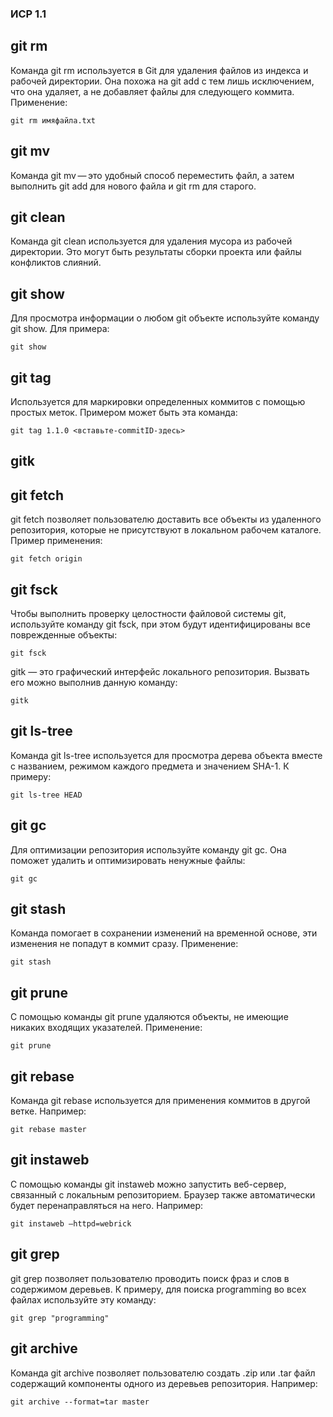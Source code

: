 ### ИСР 1.1

## git rm

Команда git rm используется в Git для удаления файлов из индекса и рабочей директории. Она похожа на git add с тем лишь исключением, что она удаляет, а не добавляет файлы для следующего коммита. Применение:

```git
git rm имяфайла.txt
```

## git mv

Команда git mv — это удобный способ переместить файл, а затем выполнить git add для нового файла и git rm для старого.

## git clean

Команда git clean используется для удаления мусора из рабочей директории. Это могут быть результаты сборки проекта или файлы конфликтов слияний.

## git show

Для просмотра информации о любом git объекте используйте команду git show. Для примера:

```git
git show
```
## git tag

Используется для маркировки определенных коммитов с помощью простых меток. Примером может быть эта команда:

```git
git tag 1.1.0 <вставьте-commitID-здесь>
```
## gitk


## git fetch

git fetch позволяет пользователю доставить все объекты из удаленного репозитория, которые не присутствуют в локальном рабочем каталоге. Пример применения:

``` git
git fetch origin
```

## git fsck

Чтобы выполнить проверку целостности файловой системы git, используйте команду git fsck, при этом будут идентифицированы все поврежденные объекты:

``` git
git fsck
```

gitk — это графический интерфейс локального репозитория. Вызвать его можно выполнив данную команду:

```git
gitk
```

## git ls-tree

Команда git ls-tree используется для просмотра дерева объекта вместе с названием, режимом каждого предмета и значением SHA-1. К примеру:

``` git
git ls-tree HEAD
```
## git gc

Для оптимизации репозитория используйте команду git gc. Она поможет удалить и оптимизировать ненужные файлы:

```git
git gc
```

## git stash

Команда помогает в сохранении изменений на временной основе, эти изменения не попадут в коммит сразу. Применение:

```git
git stash
```

##  git prune

С помощью команды git prune удаляются объекты, не имеющие никаких входящих указателей. Применение:

``` git
git prune
```
## git rebase

Команда git rebase используется для применения коммитов в другой ветке. Например:

``` git
git rebase master
```

## git instaweb

С помощью команды git instaweb можно запустить веб-сервер, связанный с локальным репозиторием. Браузер также автоматически будет перенаправляться на него. Например:

```git
git instaweb –httpd=webrick
```

## git grep

git grep позволяет пользователю проводить поиск фраз и слов в содержимом деревьев. К примеру, для поиска programming во всех файлах используйте эту команду:

```git
git grep "programming"
```

## git archive

Команда git archive позволяет пользователю создать .zip или .tar файл содержащий компоненты одного из деревьев репозитория. Например:

``` git
git archive --format=tar master
```


